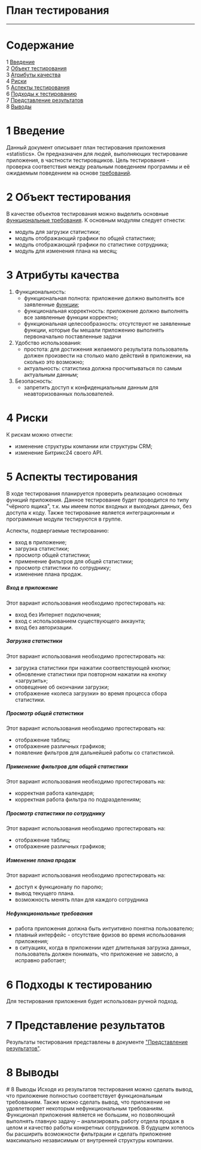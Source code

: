 # План тестирования
---


# Cодержание
1 [Введение](#introduction)  
2 [Объект тестирования](#items)  
3 [Атрибуты качества](#quality)  
4 [Риски](#risk)  
5 [Аспекты тестирования](#features)  
6 [Подходы к тестированию](#approach)  
7 [Представление результатов](#pass)  
8 [Выводы](#conclusion)

<a name="introduction"/>

# 1 Введение

Данный документ описывает план тестирования приложения «statistics». Он предназначен для людей, выполняющих тестирование приложения, в частности тестировщиков. Цель тестирования - проверка соответствия между реальным поведением программы и её ожидаемым поведением на основе [требований](https://github.com/kirillEvstrat/statisticsAppForBitrix24/blob/master/documentation/SRS.md).

<a name="items"/>

# 2 Объект тестирования

В качестве объектов тестирования можно выделить основные [функциональные требования](https://github.com/kirillEvstrat/statisticsAppForBitrix24/blob/master/documentation/SRS.md#3.1). К основным модулям следует отнести: 
* модуль для загрузки статистики; 
* модуль отображающий графики по общей статистике;
* модуль отображающий графики по статистике сотрудника;
* модуль для изменения плана на месяц;

<a name="quality"/>

# 3 Атрибуты качества

1. Функциональность:
    - функциональная полнота: приложение должно выполнять все заявленные [функции](https://github.com/kirillEvstrat/statisticsAppForBitrix24/blob/master/documentation/SRS.md#3.1);
    - функциональная корректность: приложение должно выполнять все заявленные функции корректно;
    - функциональная целесообразность: отсутствуют не заявленные функции, которые бы мешали приложению выполнять первоначально поставленные задачи
2. Удобство использования:
    - простота: для достижения желаемого результата пользователь должен произвести на столько мало действий в приложении, на сколько это возможно;
    - актуальность: статистика должна просчитываться по самым актуальным данным;
3. Безопасность:
    - запретить доступ к  конфиденциальным данным для неавторизованных пользователей.


<a name="risk"/>

# 4 Риски

К рискам можно отнести:  
* изменение структуры компании или структуры CRM;
* изменение Битрикс24 своего API.

<a name="features"/>

# 5 Аспекты тестирования

В ходе тестирования планируется проверить реализацию основных функций приложения. Данное тестирование будет проводится по типу "чёрного ящика", т.к. мы имеем поток входных и выходных данных, без доступа к коду. Также тестирование является интеграционным и программные модули тестируются в группе.

Аспекты, подвергаемые тестированию:  
* вход в приложение;    
* загрузка статистики;
* просмотр общей статистики;
* применение фильтров для общей статистики;
* просмотр статистики по сотруднику;
* изменение плана продаж.

##### Вход в приложение
Этот вариант использования необходимо протестировать на:
* вход без Интернет подключения;
* вход с использованием существующего аккаунта;
* вход без авторизации.

##### Загрузка статистики
Этот вариант использования необходимо протестировать на:
* загрузка статистики при нажатии соответствующей кнопки;
* обновление статистики при повторном нажатии на кнопку «загрузить»;
* оповещение об окончании загрузки;
* отображение «колеса загрузки» во время процесса сбора статистики.

##### Просмотр общей статистики
Этот вариант использования необходимо протестировать на:
* отображение таблиц;
* отображение различных графиков;
* появление фильтров для дальнейшей работы со статистикой.

##### Применение фильтров для общей статистики
Этот вариант использования необходимо протестировать на:
* корректная работа календаря;
* корректная работа фильтра по подразделениям;

##### Просмотр статистики по сотруднику
Этот вариант использования необходимо протестировать на:
* отображение таблиц;
* отображение различных графиков;

##### Изменение плана продаж
Этот вариант использования необходимо протестировать на:
* доступ к функционалу по паролю;
* вывод текущего плана.
* возможность менять план для каждого сотрудника

##### Нефункциональные требования

* работа приложения должна быть интуитивно понятна пользователю;
* плавный интерфейс - отсутствие фризов во время использования приложения;
* в ситуациях, когда в приложении идет длительная загрузка данных, пользователь должен понимать, что приложение не зависло, а исправно работает;

<a name="approach"/>

# 6 Подходы к тестированию

Для тестирования приложения будет использован ручной подход.

<a name="pass"/>

# 7 Представление результатов

Результаты тестирования представлены в документе ["Представление результатов"](../Testing/TestResults.md).

# 8 Выводы
<a name="conclusion"/> # 8 Выводы Исходя из результатов тестирования можно сделать вывод, что приложение полностью соответствует функциональным требованиям. Также можно сделать вывод, что приложение не удовлетворяет некоторым нефункциональным требованиям. Функционал приложения является не большим, но позволяющий выполнять главную задачу – анализировать работу отдела продаж в целом и качество работы конкретных сотрудников. В будущем хотелось бы расширить возможности фильтрации и сделать приложение максимально независимым от внутренней структуры компании. 
